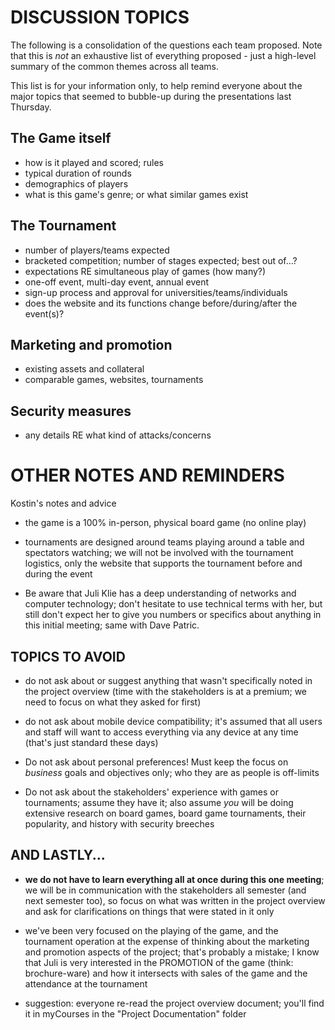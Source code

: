 # DISCUSSION TOPICS

The following is a consolidation of the questions each team proposed.  Note that this is *not* an exhaustive list of everything proposed - just a high-level summary of the common themes across all teams.

This list is for your information only, to help remind everyone about the major topics that seemed to bubble-up during the presentations last Thursday.

## The Game itself
- how is it played and scored; rules
- typical duration of rounds
- demographics of players
- what is this game's genre; or what similar games exist

## The Tournament
- number of players/teams expected
- bracketed competition; number of stages expected; best out of...?
- expectations RE simultaneous play of games (how many?)
- one-off event, multi-day event, annual event
- sign-up process and approval for universities/teams/individuals
- does the website and its functions change before/during/after the event(s)?

## Marketing and promotion
- existing assets and collateral
- comparable games, websites, tournaments

## Security measures
- any details RE what kind of attacks/concerns

# OTHER NOTES AND REMINDERS
Kostin's notes and advice

- the game is a 100% in-person, physical board game (no online play)

- tournaments are designed around teams playing around a table and spectators watching; we will not be involved with the tournament logistics, only the website that supports the tournament before and during the event

- Be aware that Juli Klie has a deep understanding of networks and computer technology; don't hesitate to use technical terms with her, but still don't expect her to give you numbers or specifics about anything in this initial meeting; same with Dave Patric.

## TOPICS TO AVOID

- do not ask about or suggest anything that wasn't specifically noted in the project overview (time with the stakeholders is at a premium; we need to focus on what they asked for first)

- do not ask about mobile device compatibility; it's assumed that all users and staff will want to access everything via any device at any time (that's just standard these days)

- Do not ask about personal preferences! Must keep the focus on *business* goals and objectives only; who they are as people is off-limits

- Do not ask about the stakeholders' experience with games or tournaments; assume they have it; also assume *you* will be doing extensive research on board games, board game tournaments, their popularity, and history with security breeches

## AND LASTLY...

- **we do not have to learn everything all at once during this one meeting**; we will be in communication with the stakeholders all semester (and next semester too), so focus on what was written in the project overview and ask for clarifications on things that were stated in it only

- we've been very focused on the playing of the game, and the tournament operation at the expense of thinking about the marketing and promotion aspects of the project; that's probably a mistake; I know that Juli is very interested in the PROMOTION of the game (think: brochure-ware) and how it intersects with sales of the game and the attendance at the tournament

- suggestion: everyone re-read the project overview document; you'll find it in myCourses in the "Project Documentation" folder
